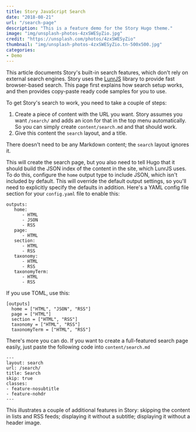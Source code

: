 ```yaml
---
title: Story JavaScript Search
date: "2018-08-21"
url: "/search-page"
description: "This is a feature demo for the Story Hugo theme."
image: "img/unsplash-photos-4zxSWESyZio.jpg"
credit: "https://unsplash.com/photos/4zxSWESyZio"
thumbnail: "img/unsplash-photos-4zxSWESyZio.tn-500x500.jpg"
categories:
- Demo
---
```

This article documents Story's built-in search features, which don't rely on external search engines.
Story uses the [LunrJS](https://lunrjs.com/) library to provide fast browser-based search.
This page first explains how search setup works, and then provides copy-paste
ready code samples for you to use.
<!--more-->

To get Story's search to work, you need to take a couple of steps:

1. Create a piece of content with the URL you want. Story assumes you want
	`/search/` and adds an icon for that in the top menu automatically. So you
	can simply create `content/search.md` and that should work.
2. Give this content the `search` layout, and a title.

There doesn't need to be any Markdown content; the `search` layout ignores it.

This will create the search page, but you also need to tell Hugo that it should
build the JSON index of the content in the site, which LunrJS uses. To do this,
configure the `home` output type to include JSON, which isn't included by
default. This will override the default output settings, so you'll need to
explicitly specify the defaults in addition. Here's a YAML config file section
for your `config.yaml` file to enable this:

```
outputs:
   home:
      - HTML
      - JSON
      - RSS
   page:
      - HTML
   section:
      - HTML
      - RSS
   taxonomy:
      - HTML
      - RSS
   taxonomyTerm:
      - HTML
      - RSS
```

If you use TOML, use this:

```
[outputs]
  home = ["HTML", "JSON", "RSS"]
  page = ["HTML"]
  section = ["HTML", "RSS"]
  taxonomy = ["HTML", "RSS"]
  taxonomyTerm = ["HTML", "RSS"]
```

There's more you can do. If you want to create a full-featured search page easily, just paste the following code into `content/search.md`

```
---
layout: search
url: /search/
title: Search
skip: true
classes:
- feature-nosubtitle
- feature-nohdr
---
```

This illustrates a couple of additional features in Story: skipping the content
in lists and RSS feeds; displaying it without a subtitle; displaying it without
a header image.
